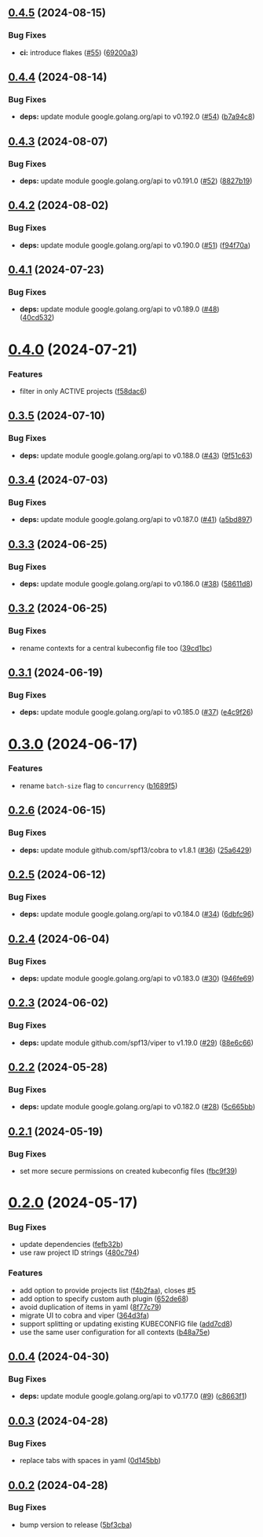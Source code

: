 ## [0.4.5](https://github.com/Zebradil/gke-kubeconfiger/compare/0.4.4...0.4.5) (2024-08-15)


### Bug Fixes

* **ci:** introduce flakes ([#55](https://github.com/Zebradil/gke-kubeconfiger/issues/55)) ([69200a3](https://github.com/Zebradil/gke-kubeconfiger/commit/69200a3ae242275e9354d9d6eeab6509682db56a))

## [0.4.4](https://github.com/Zebradil/gke-kubeconfiger/compare/0.4.3...0.4.4) (2024-08-14)


### Bug Fixes

* **deps:** update module google.golang.org/api to v0.192.0 ([#54](https://github.com/Zebradil/gke-kubeconfiger/issues/54)) ([b7a94c8](https://github.com/Zebradil/gke-kubeconfiger/commit/b7a94c8dd8262748451f5cbb7a548870e4093b12))

## [0.4.3](https://github.com/Zebradil/gke-kubeconfiger/compare/0.4.2...0.4.3) (2024-08-07)


### Bug Fixes

* **deps:** update module google.golang.org/api to v0.191.0 ([#52](https://github.com/Zebradil/gke-kubeconfiger/issues/52)) ([8827b19](https://github.com/Zebradil/gke-kubeconfiger/commit/8827b19b73614c61ab4c175fa0afa786b9d77e80))

## [0.4.2](https://github.com/Zebradil/gke-kubeconfiger/compare/0.4.1...0.4.2) (2024-08-02)


### Bug Fixes

* **deps:** update module google.golang.org/api to v0.190.0 ([#51](https://github.com/Zebradil/gke-kubeconfiger/issues/51)) ([f94f70a](https://github.com/Zebradil/gke-kubeconfiger/commit/f94f70af2a4d38703b560e3ca972c9caab3d4557))

## [0.4.1](https://github.com/Zebradil/gke-kubeconfiger/compare/0.4.0...0.4.1) (2024-07-23)


### Bug Fixes

* **deps:** update module google.golang.org/api to v0.189.0 ([#48](https://github.com/Zebradil/gke-kubeconfiger/issues/48)) ([40cd532](https://github.com/Zebradil/gke-kubeconfiger/commit/40cd5326dfe795a3734570857217f18bc878501d))

# [0.4.0](https://github.com/Zebradil/gke-kubeconfiger/compare/0.3.5...0.4.0) (2024-07-21)


### Features

* filter in only ACTIVE projects ([f58dac6](https://github.com/Zebradil/gke-kubeconfiger/commit/f58dac6a5419bd60e6a93983417e42381ef43aa9))

## [0.3.5](https://github.com/Zebradil/gke-kubeconfiger/compare/0.3.4...0.3.5) (2024-07-10)


### Bug Fixes

* **deps:** update module google.golang.org/api to v0.188.0 ([#43](https://github.com/Zebradil/gke-kubeconfiger/issues/43)) ([9f51c63](https://github.com/Zebradil/gke-kubeconfiger/commit/9f51c63b8baeb093e467ed625d677a42eae1d291))

## [0.3.4](https://github.com/Zebradil/gke-kubeconfiger/compare/0.3.3...0.3.4) (2024-07-03)


### Bug Fixes

* **deps:** update module google.golang.org/api to v0.187.0 ([#41](https://github.com/Zebradil/gke-kubeconfiger/issues/41)) ([a5bd897](https://github.com/Zebradil/gke-kubeconfiger/commit/a5bd8976fbf3f71904190d06c28d80818137f555))

## [0.3.3](https://github.com/Zebradil/gke-kubeconfiger/compare/0.3.2...0.3.3) (2024-06-25)


### Bug Fixes

* **deps:** update module google.golang.org/api to v0.186.0 ([#38](https://github.com/Zebradil/gke-kubeconfiger/issues/38)) ([58611d8](https://github.com/Zebradil/gke-kubeconfiger/commit/58611d8ea96e0583999179a968d72f32133b0bda))

## [0.3.2](https://github.com/Zebradil/gke-kubeconfiger/compare/0.3.1...0.3.2) (2024-06-25)


### Bug Fixes

* rename contexts for a central kubeconfig file too ([39cd1bc](https://github.com/Zebradil/gke-kubeconfiger/commit/39cd1bcdfd687f6a370f556ee87e951ad477b54e))

## [0.3.1](https://github.com/Zebradil/gke-kubeconfiger/compare/0.3.0...0.3.1) (2024-06-19)


### Bug Fixes

* **deps:** update module google.golang.org/api to v0.185.0 ([#37](https://github.com/Zebradil/gke-kubeconfiger/issues/37)) ([e4c9f26](https://github.com/Zebradil/gke-kubeconfiger/commit/e4c9f2647848c002a73356fe49774ba1d75b7569))

# [0.3.0](https://github.com/Zebradil/gke-kubeconfiger/compare/0.2.6...0.3.0) (2024-06-17)


### Features

* rename `batch-size` flag to `concurrency` ([b1689f5](https://github.com/Zebradil/gke-kubeconfiger/commit/b1689f5a7fe37f6730650009a0a86a21280f877d))

## [0.2.6](https://github.com/Zebradil/gke-kubeconfiger/compare/0.2.5...0.2.6) (2024-06-15)


### Bug Fixes

* **deps:** update module github.com/spf13/cobra to v1.8.1 ([#36](https://github.com/Zebradil/gke-kubeconfiger/issues/36)) ([25a6429](https://github.com/Zebradil/gke-kubeconfiger/commit/25a6429817084c6d4f6770e9a42ac9c76966d7a1))

## [0.2.5](https://github.com/Zebradil/gke-kubeconfiger/compare/0.2.4...0.2.5) (2024-06-12)


### Bug Fixes

* **deps:** update module google.golang.org/api to v0.184.0 ([#34](https://github.com/Zebradil/gke-kubeconfiger/issues/34)) ([6dbfc96](https://github.com/Zebradil/gke-kubeconfiger/commit/6dbfc969c29b722133c7e111a518eac6b069621b))

## [0.2.4](https://github.com/Zebradil/gke-kubeconfiger/compare/0.2.3...0.2.4) (2024-06-04)


### Bug Fixes

* **deps:** update module google.golang.org/api to v0.183.0 ([#30](https://github.com/Zebradil/gke-kubeconfiger/issues/30)) ([946fe69](https://github.com/Zebradil/gke-kubeconfiger/commit/946fe6914b8f7da6adabea52f6c41413b229184b))

## [0.2.3](https://github.com/Zebradil/gke-kubeconfiger/compare/0.2.2...0.2.3) (2024-06-02)


### Bug Fixes

* **deps:** update module github.com/spf13/viper to v1.19.0 ([#29](https://github.com/Zebradil/gke-kubeconfiger/issues/29)) ([88e6c66](https://github.com/Zebradil/gke-kubeconfiger/commit/88e6c66cdf488708cb763f7b3fa0d0dd4cda3c90))

## [0.2.2](https://github.com/Zebradil/gke-kubeconfiger/compare/0.2.1...0.2.2) (2024-05-28)


### Bug Fixes

* **deps:** update module google.golang.org/api to v0.182.0 ([#28](https://github.com/Zebradil/gke-kubeconfiger/issues/28)) ([5c665bb](https://github.com/Zebradil/gke-kubeconfiger/commit/5c665bb54b0103b63d11798e900c257d688b034d))

## [0.2.1](https://github.com/Zebradil/gke-kubeconfiger/compare/0.2.0...0.2.1) (2024-05-19)


### Bug Fixes

* set more secure permissions on created kubeconfig files ([fbc9f39](https://github.com/Zebradil/gke-kubeconfiger/commit/fbc9f3988fa28e7cbb14baa2b92382ede515b033))

# [0.2.0](https://github.com/Zebradil/gke-kubeconfiger/compare/0.1.5...0.2.0) (2024-05-17)


### Bug Fixes

* update dependencies ([fefb32b](https://github.com/Zebradil/gke-kubeconfiger/commit/fefb32b1ba03ea5fe90e752247ad04ea40020501))
* use raw project ID strings ([480c794](https://github.com/Zebradil/gke-kubeconfiger/commit/480c7946ce01017f91097d201fa381206610988b))


### Features

* add option to provide projects list ([f4b2faa](https://github.com/Zebradil/gke-kubeconfiger/commit/f4b2faa084d9b627c0ba35383f5b0cf3595a4a9e)), closes [#5](https://github.com/Zebradil/gke-kubeconfiger/issues/5)
* add option to specify custom auth plugin ([652de68](https://github.com/Zebradil/gke-kubeconfiger/commit/652de68bb71267afca16d51a80ab0a3f4bf55cc0))
* avoid duplication of items in yaml ([8f77c79](https://github.com/Zebradil/gke-kubeconfiger/commit/8f77c79b268ad8c78c6f28cf76dc2cd572c8e7fc))
* migrate UI to cobra and viper ([364d3fa](https://github.com/Zebradil/gke-kubeconfiger/commit/364d3fae213c28262f91234d7c8d2768b0ae4000))
* support splitting or updating existing KUBECONFIG file ([add7cd8](https://github.com/Zebradil/gke-kubeconfiger/commit/add7cd817a53db24bd4d74454cbb66b022f0979d))
* use the same user configuration for all contexts ([b48a75e](https://github.com/Zebradil/gke-kubeconfiger/commit/b48a75efb9827e96151b58d4059e23c2057a8b2e))

## [0.0.4](https://github.com/Zebradil/gke-kubeconfiger/compare/0.0.3...0.0.4) (2024-04-30)


### Bug Fixes

* **deps:** update module google.golang.org/api to v0.177.0 ([#9](https://github.com/Zebradil/gke-kubeconfiger/issues/9)) ([c8663f1](https://github.com/Zebradil/gke-kubeconfiger/commit/c8663f1adaf3f0f1c97bf8837d5a31a3ea527c61))

## [0.0.3](https://github.com/Zebradil/gke-kubeconfiger/compare/0.0.2...0.0.3) (2024-04-28)


### Bug Fixes

* replace tabs with spaces in yaml ([0d145bb](https://github.com/Zebradil/gke-kubeconfiger/commit/0d145bb9d9d63cccef703269f8f1f021eae5e74c))

## [0.0.2](https://github.com/Zebradil/gke-kubeconfiger/compare/0.0.1...0.0.2) (2024-04-28)


### Bug Fixes

* bump version to release ([5bf3cba](https://github.com/Zebradil/gke-kubeconfiger/commit/5bf3cba0462e1dae871fdd434a2b6aecd8a47f96))
